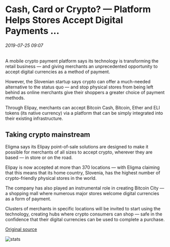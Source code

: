 # Cash, Card or Crypto? — Platform Helps Stores Accept Digital Payments ...

###### 2019-07-25 09:07

A mobile crypto payment platform says its technology is transforming the retail business — and giving merchants an unprecedented opportunity to accept digital currencies as a method of payment.

However, the Slovenian startup says crypto can offer a much-needed alternative to the status quo — and stop physical stores from being left behind as online merchants give their shoppers a greater choice of payment methods.

Through Elipay, merchants can accept Bitcoin Cash, Bitcoin, Ether and ELI tokens (its native currency) via a platform that can be simply integrated into their existing infrastructure.

## Taking crypto mainstream

Eligma says its Elipay point-of-sale solutions are designed to make it possible for merchants of all sizes to accept crypto, wherever they are based — in store or on the road.

Elipay is now accepted at more than 370 locations — with Eligma claiming that this means that its home country, Slovenia, has the highest number of crypto-friendly physical stores in the world.

The company has also played an instrumental role in creating Bitcoin City — a shopping mall where numerous major stores welcome digital currencies as a form of payment.

Clusters of merchants in specific locations will be invited to start using the technology, creating hubs where crypto consumers can shop — safe in the confidence that their digital currencies can be used to complete a purchase.

[Original source](https://cointelegraph.com/news/cash-card-or-crypto-platform-helps-stores-accept-digital-payments)

![stats](https://c.statcounter.com/11760860/0/a89fa40b/1/ "stats")